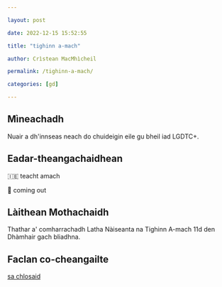 ```yaml
---

layout: post

date: 2022-12-15 15:52:55

title: "tighinn a-mach"

author: Crìstean MacMhìcheil

permalink: /tighinn-a-mach/

categories: [gd]

---
```


## Mìneachadh

Nuair a dh'innseas neach do chuideigin eile gu bheil iad LGDTC+.

## Eadar-theangachaidhean

&#x1f1ee;&#x1f1ea; teacht amach

&#x1f3f4;&#xe0067;&#xe0062;&#xe0065;&#xe006e;&#xe0067;&#xe007f; coming out

## Làithean Mothachaidh

Thathar a' comharrachadh Latha Nàiseanta na Tighinn A-mach 11d den Dhàmhair gach bliadhna.

## Faclan co-cheangailte

[sa chlosaid](https://faclair.lgbt/sa-chlosaid/)